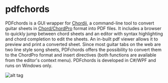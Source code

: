 pdfchords
=========

PDFchords is a GUI wrapper for <a href="http://www.vromans.org/johan/projects/Chordii/chordpro/index.html" target="new">Chordii</a>, a command-line tool to convert guitar sheets in <a href="http://www.vromans.org/johan/projects/Chordii/chordpro/index.html" target="new">Chord/ChordPro</a> format into PDF files. It includes a browser to quickly jump between chord sheets and an editor with syntax highlighting and chord completion to edit the sheets. An in-built pdf viewer allows it to preview and print a converted sheet. Since most guitar tabs on the web are two line style song sheets, PDFchords offers the possibility to convert them to the ChordPro format and insert directives (both functions are available from the editor's context menu). PDFchords is developed in C#/WPF and runs on Windows only.

![alt tag](https://github.com/frankenjoe/pdfchords/blob/master/pics/gui.png)

